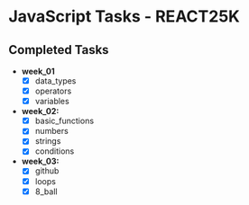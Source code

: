 # JavaScript Tasks - REACT25K

## Completed Tasks

- **week_01**
  - [x] data_types
  - [x] operators
  - [x] variables
- **week_02:**
  - [x] basic_functions
  - [x] numbers
  - [x] strings
  - [x] conditions
- **week_03:**
  - [x] github
  - [x] loops
  - [x] 8_ball
